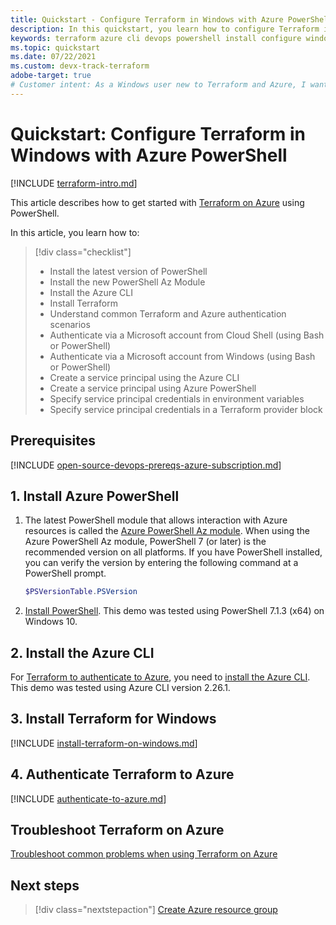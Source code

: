 ```yaml
---
title: Quickstart - Configure Terraform in Windows with Azure PowerShell
description: In this quickstart, you learn how to configure Terraform in Windows with Azure PowerShell
keywords: terraform azure cli devops powershell install configure windows interactive login rbac service principal automated script
ms.topic: quickstart 
ms.date: 07/22/2021
ms.custom: devx-track-terraform
adobe-target: true
# Customer intent: As a Windows user new to Terraform and Azure, I want configure Terraform in Windows using Azure PowerShell.
---
```


# Quickstart: Configure Terraform in Windows with Azure PowerShell

[!INCLUDE [terraform-intro.md](includes/terraform-intro.md)]

This article describes how to get started with [Terraform on Azure](https://www.terraform.io/docs/providers/azurerm/index.html) using PowerShell.

In this article, you learn how to:
> [!div class="checklist"]
> * Install the latest version of PowerShell
> * Install the new PowerShell Az Module
> * Install the Azure CLI
> * Install Terraform
> * Understand common Terraform and Azure authentication scenarios
> * Authenticate via a Microsoft account from Cloud Shell (using Bash or PowerShell)
> * Authenticate via a Microsoft account from Windows (using Bash or PowerShell)
> * Create a service principal using the Azure CLI
> * Create a service principal using Azure PowerShell
> * Specify service principal credentials in environment variables
> * Specify service principal credentials in a Terraform provider block

## Prerequisites

[!INCLUDE [open-source-devops-prereqs-azure-subscription.md](../includes/open-source-devops-prereqs-azure-subscription.md)]

## 1. Install Azure PowerShell

1. The latest PowerShell module that allows interaction with Azure resources is called the [Azure PowerShell Az module](/powershell/azure/new-azureps-module-az). When using the Azure PowerShell Az module, PowerShell 7 (or later) is the recommended version on all platforms. If you have PowerShell installed, you can verify the version by entering the following command at a PowerShell prompt.

    ```powershell
    $PSVersionTable.PSVersion
    ```

1. [Install PowerShell](/powershell/scripting/install/installing-powershell-core-on-windows). This demo was tested using PowerShell 7.1.3 (x64) on Windows 10.

## 2. Install the Azure CLI

For [Terraform to authenticate to Azure](https://www.terraform.io/docs/providers/azurerm/guides/azure_cli.html), you need to [install the Azure CLI](/cli/azure/install-azure-cli-windows). This demo was tested using Azure CLI version 2.26.1.

## 3. Install Terraform for Windows

[!INCLUDE [install-terraform-on-windows.md](includes/install-terraform-on-windows.md)]

## 4. Authenticate Terraform to Azure

[!INCLUDE [authenticate-to-azure.md](includes/authenticate-to-azure.md)]

## Troubleshoot Terraform on Azure

[Troubleshoot common problems when using Terraform on Azure](troubleshoot.md)

## Next steps

> [!div class="nextstepaction"]
> [Create Azure resource group](create-resource-group.md)